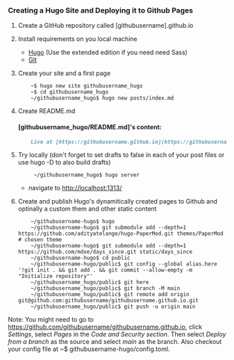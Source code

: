 ### Creating a Hugo Site and Deploying it to Github Pages

1. Create a GitHub repository called [githubusername].github.io

2. Install requirements on you local machine
    - [Hugo](https://gohugo.io/installation/) (Use the extended edition if you need need Sass)
    - [Git](https://git-scm.com/book/en/v2/Getting-Started-Installing-Git)

3. Create your site and a first page
    ```console
        ~$ hugo new site githubusername_hugo
        ~$ cd githubusername_hugo
        ~/githubusername_hugo$ hugo new posts/index.md
     ```

4. Create README.md
    #### **[githubusername_hugo/README.md]**'s content:

    ```md
        Live at [https://githubusername.github.io](https://githubusername.github.io)
    ```

 5. Try locally (don't forget to set drafts to false in each of your post files or use hugo -D to also build drafts)
    ```console
         ~/githubusername_hugo$ hugo server
    ```
       - navigate to <http://localhost:1313/>

6. Create and publish Hugo's dynamitically created pages to Github and optinally a custom them and other static content
    ```console
        ~/githubusername-hugo$ hugo
        ~/githubusername-hugo$ git submodule add --depth=1 https://github.com/adityatelange/hugo-PaperMod.git themes/PaperMod # chosen theme
        ~/githubusername-hugo$ git submodule add --depth=1 https://github.com/mdxe/days_since.git static/days_since
        ~/githubusername-hugo$ cd public
        ~/githubusername-hugo/public$ git config --global alias.here '!git init . && git add . && git commit --allow-empty -m "Initialize repository"'
        ~/githubusername_hugo/public$ git here
        ~/githubusername_hugo/public$ git branch -M main
        ~/githubusername_hugo/public$ git remote add origin git@github.com:githubusername/githubusername.github.io.git
        ~/githubusername_hugo/public$ git push -u origin main
    ```
 Note: You might need to go to https://github.com/githubusername/githubusername.github.io, click *Settings*, select *Pages* in the *Code and Security section*. Then select *Deploy from a branch* as the source and select *main* as the branch.  Also checkout your config file at ~$ githubusername-hugo/config.toml.